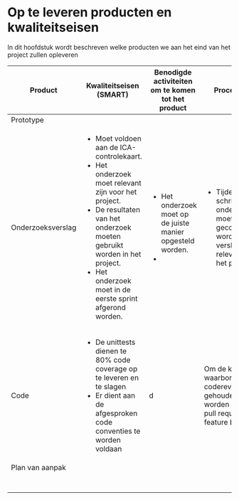 # Op te leveren producten en kwaliteitseisen
In dit hoofdstuk wordt beschreven welke producten we aan het eind van het project zullen opleveren

| Product | Kwaliteitseisen (SMART) | Benodigde activiteiten om te komen tot het product | Proceskwaliteit |
|---------|-------------------------|----------------------------------------------------|-----------------|
| Prototype | | | |
| Onderzoeksverslag| <ul><li>Moet voldoen aan de ICA-controlekaart.</li><li> Het onderzoek moet relevant zijn voor het project.</li><li> De resultaten van het onderzoek moeten gebruikt worden in het project.</li><li> Het onderzoek moet in de eerste sprint afgerond worden.  | <ul><li>Het onderzoek moet op de juiste manier opgesteld worden.</li><li></li></ul>  | <ul><li>Tijdens het schrijven van het ondezoeksverslag moet telkens gecontroleerd worden of het verslag nog wel relevant is voor het project. </li></ul>|
| Code| <ul><li>De unittests dienen te 80% code coverage op te leveren en te slagen </li><li>Er dient aan de afgesproken code conventies te worden voldaan</li></ul>| d| Om de kwaliteit de waarborgen zullen er codereviews worden gehouden en zal er worden gewerkt met pull requests en feature branches. |
| Plan van aanpak | | | |
| | | | |
| | | | |
| | | | |
| | | | |
| | | | |
| | | | |
| | | | |



